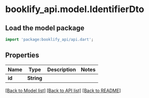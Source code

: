 # booklify_api.model.IdentifierDto

## Load the model package
```dart
import 'package:booklify_api/api.dart';
```

## Properties
Name | Type | Description | Notes
------------ | ------------- | ------------- | -------------
**id** | **String** |  | 

[[Back to Model list]](../README.md#documentation-for-models) [[Back to API list]](../README.md#documentation-for-api-endpoints) [[Back to README]](../README.md)


